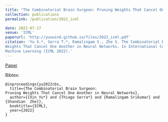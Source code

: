 ```yaml
---
title: "The Combinatorial Brain Surgeon: Pruning Weights That Cancel One Another in Neural Networks"
collection: publications
permalink: /publication/2022_icml

date: 2022-07-17
venue: 'ICML'
paperurl: 'http://yuxwind.github.io/files/2022_icml.pdf'
citation: 'Yu X.*, Serra T.*, Ramalingam S., Zhe S. The Combinatorial Brain Surgeon: Pruning
Weights That Cancel One Another in Neural Networks. In International Conference on
Machine Learning (ICML 2022).'
---
```

<!--- excerpt: 'This paper is about the number 3. The number 4 is left for future work.' --->
<!--- This paper is about the number 3. The number 4 is left for future work. --->

<!--- [Download paper here](http://yuxwind.github.io/files/pruning-nips2021.pdf) 

Recommended citation: Serra, T., Kumar, A. and Ramalingam, S., 2021. Scaling Up Exact Neural Network
Compression by ReLU Stability. arXiv preprint arXiv:2102.07804. --->
[Paper](http://yuxwind.github.io/files/2022_icml.pdf) 

Bibtex:
```
@inproceedings{yu2022cbs,
  title={The Combinatorial Brain Surgeon:
Pruning Weights That Cancel One Another in Neural Networks},
  author={{Xin Yu*} and {Thiago Serra*} and {Ramalingam Srikumar} and {Shandian  Zhe}},
  booktitle={ICML},
  year={2022}
}
```
